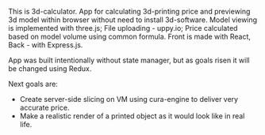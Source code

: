 This is 3d-calculator.
App for calculating 3d-printing price and previewing 3d model within browser without need to install 3d-software.
Model viewing is implemented with three.js; File uploading - uppy.io; Price calculated based on model volume using common formula.
Front is made with React, Back - with Express.js.

App was built intentionally without state manager, but as goals risen it will be changed using Redux.

Next goals are:
- Create server-side slicing on VM using cura-engine to deliver very accurate price.
- Make a realistic render of a printed object as it would look like in real life.
